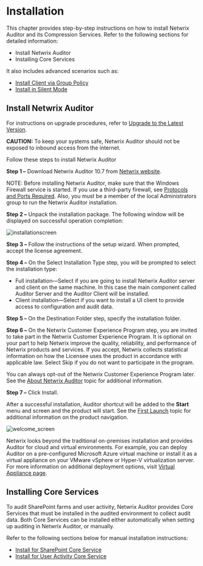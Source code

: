 # Installation

This chapter provides step-by-step instructions on how to install Netwrix Auditor and its
Compression Services. Refer to the following sections for detailed information:

- Install Netwrix Auditor
- Installing Core Services

It also includes advanced scenarios such as:

- [Install Client via Group Policy](/docs/auditor/10.7/auditor/install/viagrouppolicy.md)
- [Install in Silent Mode](/docs/auditor/10.7/auditor/install/silentmode.md)

## Install Netwrix Auditor

For instructions on upgrade procedures, refer to [Upgrade to the Latest Version](/docs/auditor/10.7/auditor/install/upgrade.md).

**CAUTION:** To keep your systems safe, Netwrix Auditor should not be exposed to inbound access from
the internet.

Follow these steps to install Netwrix Auditor

**Step 1 –** Download Netwrix Auditor 10.7 from
[Netwrix website](https://www.netwrix.com/auditor.html).

NOTE: Before installing Netwrix Auditor, make sure that the Windows Firewall service is started. If
you use a third-party firewall, see [Protocols and Ports Required](/docs/auditor/10.7/auditor/requirements/ports.md). Also,
you must be a member of the local Administrators group to run the Netwrix Auditor installation.

**Step 2 –** Unpack the installation package. The following window will be displayed on successful
operation completion:

![installationscreen](/img/product_docs/auditor/auditor/install/installationscreen.webp)

**Step 3 –** Follow the instructions of the setup wizard. When prompted, accept the license
agreement.

**Step 4 –** On the Select Installation Type step, you will be prompted to select the installation
type:

- Full installation—Select if you are going to install Netwrix Auditor server and client on the same
  machine. In this case the main component called Auditor Server and the Auditor Client will be
  installed.
- Client installation—Select if you want to install a UI client to provide access to configuration
  and audit data.

**Step 5 –** On the Destination Folder step, specify the installation folder.

**Step 6 –** On the Netwrix Customer Experience Program step, you are invited to take part in the
Netwrix Customer Experience Program. It is optional on your part to help Netwrix improve the
quality, reliability, and performance of Netwrix products and services. If you accept, Netwrix
collects statistical information on how the Licensee uses the product in accordance with applicable
law. Select Skip if you do not want to participate in the program.

You can always opt-out of the Netwrix Customer Experience Program later. See the
[About Netwrix Auditor](/docs/auditor/10.7/auditor/admin/settings/about.md) topic for additional information.

**Step 7 –** Click Install.

After a successful installation, Auditor shortcut will be added to the **Start** menu and screen and
the product will start. See the [First Launch](/docs/auditor/10.7/auditor/install/firstlaunch.md) topic for additional information on
the product navigation.

![welcome_screen](/img/product_docs/auditor/auditor/install/welcome_screen.webp)

Netwrix looks beyond the traditional on-premises installation and provides Auditor for cloud and
virtual environments. For example, you can deploy Auditor on a pre-configured Microsoft Azure
virtual machine or install it as a virtual appliance on your VMware vSphere or Hyper-V
virtualization server. For more information on additional deployment options, visit
[Virtual Appliance page](https://www.netwrix.com/virtual_appliances.html).

## Installing Core Services

To audit SharePoint farms and user activity, Netwrix Auditor provides Core Services that must be
installed in the audited environment to collect audit data. Both Core Services can be installed
either automatically when setting up auditing in Netwrix Auditor, or manually.

Refer to the following sections below for manual installation instructions:

- [Install for SharePoint Core Service](/docs/auditor/10.7/auditor/install/sharepointcoreservice.md)
- [Install for User Activity Core Service](/docs/auditor/10.7/auditor/install/useractivitycoreservice.md)

